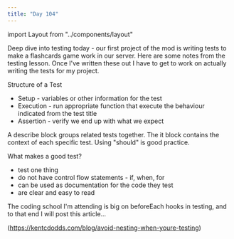 ```yaml
---
title: "Day 104"
---
```


import Layout from "../components/layout"

<Layout>

Deep dive into testing today - our first project of the mod is writing tests to make a flashcards game work in our server.
Here are some notes from the testing lesson. Once I've written these out I have to get to work on actually writing the tests
for my project.

Structure of a Test

- Setup - variables or other information for the test
- Execution - run appropriate function that execute the behaviour indicated from the test title
- Assertion - verify we end up with what we expect

A describe block groups related tests together.
The it block contains the context of each specific test. Using "should" is good practice.

What makes a good test?

- test one thing
- do not have control flow statements - if, when, for
- can be used as documentation for the code they test
- are clear and easy to read

The coding school I'm attending is big on beforeEach hooks in testing, and to that end I will post this article...

(https://kentcdodds.com/blog/avoid-nesting-when-youre-testing)

</Layout>
